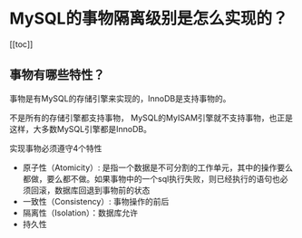 
# MySQL的事物隔离级别是怎么实现的？

[[toc]]

## 事物有哪些特性？
事物是有MySQL的存储引擎来实现的，InnoDB是支持事物的。

不是所有的存储引擎都支持事物， MySQL的MyISAM引擎就不支持事物，也正是这样，大多数MySQL引擎都是InnoDB。

实现事物必须遵守4个特性
- 原子性（Atomicity）: 是指一个数据是不可分割的工作单元，其中的操作要么都做，要么都不做。如果事物中的一个sql执行失败，则已经执行的语句也必须回滚，数据库回退到事物前的状态
- 一致性（Consistency）: 事物操作的前后
- 隔离性（Isolation）：数据库允许
- 持久性